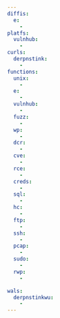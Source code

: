 ```yaml
---
diffis:
  e:
    -
platfs:
  vulnhub:
    -
curls:
  derpnstink:
    -
functions:
  unix:
    -
  e:
    -
  vulnhub:
    -
  fuzz:
    -
  wp:
    -
  dcr:
    -
  cve:
    -
  rce:
    -
  creds:
    -
  sql:
    -
  hc:
    -
  ftp:
    -
  ssh:
    -
  pcap:
    -
  sudo:
    -
  rwp:
    -

wals:
  derpnstinkwu:
    -
---
```


